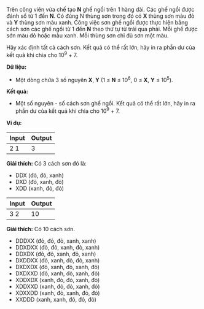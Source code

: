 Trên công viên vừa chế tạo **N** ghế ngồi trên 1 hàng dài. Các ghế ngồi được đánh số từ 1 đến **N**. Có đúng N thùng sơn trong đó có **X** thùng sơn màu đỏ và **Y** thùng sơn màu xanh. Công việc sơn ghế ngồi được thực hiện bằng cách sơn các ghế ngồi từ 1 đến **N** theo thứ tự từ trái qua phải. Mỗi ghế được sớn màu đỏ hoặc màu xanh. Mỗi thùng sơn chỉ đủ sơn một màu.

Hãy xác định tất cả cách sơn. Kết quả có thể rất lớn, hãy in ra phần dư của kết quả khi chia cho 10<sup>9</sup> + 7.

**Dữ liệu:**

- Một dòng chứa 3 số nguyên **X**, **Y** (1 ≤ **N** ≤ 10<sup>6</sup>, 0 ≤ **X**, **Y** ≤ 10<sup>5</sup>).

**Kết quả:**

- Một số nguyên - số cách sơn ghế ngồi. Kết quả có thể rất lớn, hãy in ra phần dư của kết quả khi chia cho 10<sup>9</sup> + 7.

**Ví dụ:**

| Input | Output |
| :--- | :--- |
| 2 1 | 3 |

**Giải thích:** Có 3 cách sơn đó là:
- DDX (đỏ, đỏ, xanh)
- DXD (đỏ, xanh, đỏ)
- XDD (xanh, đỏ, đỏ)

| Input | Output |
| :--- | :--- |
| 3 2 | 10 |

**Giải thích:** Có 10 cách sơn.

- DDDXX (đỏ, đỏ, đỏ, xanh, xanh)
- DDXDXX (đỏ, đỏ, xanh, đỏ, xanh)
- DDXDX (đỏ, đỏ, xanh, đỏ, xanh)
- DXDDXX (đỏ, xanh, đỏ, đỏ, xanh)
- DXDXDX (đỏ, xanh, đỏ, xanh, đỏ)
- DXDXXD (đỏ, xanh, đỏ, xanh, đỏ)
- XDDXDX (xanh, đỏ, đỏ, xanh, đỏ)
- XDDXXD (xanh, đỏ, đỏ, xanh, đỏ)
- XDXXDD (xanh, đỏ, xanh, đỏ, đỏ)
- XXDDD (xanh, xanh, đỏ, đỏ, đỏ)

